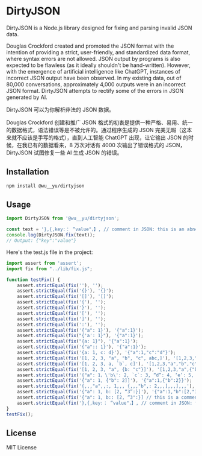 # DirtyJSON

DirtyJSON is a Node.js library designed for fixing and parsing invalid JSON data.

Douglas Crockford created and promoted the JSON format with the intention of providing a strict, user-friendly, and standardized data format, where syntax errors are not allowed. JSON output by programs is also expected to be flawless (as it ideally shouldn't be hand-written). However, with the emergence of artificial intelligence like ChatGPT, instances of incorrect JSON output have been observed. In my existing data, out of 80,000 conversations, approximately 4,000 outputs were in an incorrect JSON format. DirtyJSON attempts to rectify some of the errors in JSON generated by AI.


DirtyJSON 可以为你解析非法的 JSON 数据。

Douglas Crockford 创建和推广 JSON 格式的初衷是提供一种严格、易用、统一的数据格式，语法错误等是不被允许的。通过程序生成的 JSON 完美无暇（这本来就不应该是手写的格式），直到人工智能 ChatGPT 出现，让它输出 JSON 的时候，在我已有的数据看来，8 万次对话有 4000 次输出了错误格式的 JSON，DirtyJSON 试图修复一些 AI 生成 JSON 的错误。

## Installation

```bash
npm install @wu__yu/dirtyjson
```

## Usage

```javascript
import DirtyJSON from '@wu__yu/dirtyjson';

const text = '},{,key:： “value"，】, // comment in JSON: this is an abnormal JSON';
console.log(DirtyJSON.fix(text));
// Output: {"key":"value"}
```

Here's the test.js file in the project:

```javascript
import assert from 'assert';
import fix from "../lib/fix.js";

function testFix() {
    assert.strictEqual(fix(''), '');
    assert.strictEqual(fix('{}'), '{}');
    assert.strictEqual(fix('[]'), '[]');
    assert.strictEqual(fix('{'), '');
    assert.strictEqual(fix('}'), '');
    assert.strictEqual(fix('['), '');
    assert.strictEqual(fix(']'), '');
    assert.strictEqual(fix(':'), '');
    assert.strictEqual(fix('{"a": 1}'), '{"a":1}');
    assert.strictEqual(fix("{'a': 1}"), '{"a":1}');
    assert.strictEqual(fix("{a: 1}"), '{"a":1}');
    assert.strictEqual(fix('{"a":: 1}'), '{"a":1}');
    assert.strictEqual(fix('{a: 1, c: d}'), '{"a":1,"c":"d"}');
    assert.strictEqual(fix('[1, 2, 3, "a", "b", "c", abc,]'), '[1,2,3,"a","b","c","abc"]');
    assert.strictEqual(fix('[1, 2, 3, a, `b`, c]'), '[1,2,3,"a","b","c"]');
    assert.strictEqual(fix('[1, 2, 3, "a", {b: "c"}]'), '[1,2,3,"a",{"b":"c"}]');
    assert.strictEqual(fix('{"a": 1，\'b\': 2, `c`: 3, “d”: 4, ‘e’: 5, 「f」：6, ·g·: 7}'), '{"a":1,"b":2,"c":3,"d":4,"e":5,"f":6,"g":7}');
    assert.strictEqual(fix('{"a": 1, {"b": 2]]'), '{"a":1,{"b":2}}');
    assert.strictEqual(fix('{,,,"a",,:, 1,,, {,,,"b",: 2,,,],,,],,,'), '{"a":1,{"b":2}}');
    assert.strictEqual(fix('{"a": 1, b: [2, “3”:}]'), '{"a":1,"b":[2,"3"]}');
    assert.strictEqual(fix('{"a": 1, b:: [2, “3":}] // this is a comment'), '{"a":1,"b":[2,"3"]}');
    assert.strictEqual(fix('},{,key:： “value"，】, // comment in JSON: this is an abnormal JSON'), '{"key":"value"}');
}
testFix();

```

## License

MIT License
